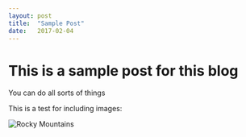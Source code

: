 ```yaml
---
layout: post
title:  "Sample Post"
date:   2017-02-04
---
```


# This is a sample post for this blog

You can do all sorts of things

This is a test for including images:

![Rocky Mountains](https://lonelyplanetimages.imgix.net/a/g/hi/t/12dec8938220093eb7f1fdb8a9ce40b8-the-rocky-mountains.jpg?sharp=10&vib=20&w=1200)

